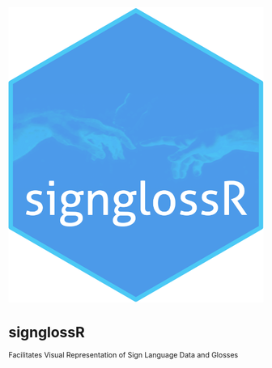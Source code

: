 ![signglossRsticker](https://raw.githubusercontent.com/borstell/signglossR/master/sticker_signglossR.png)
# signglossR
Facilitates Visual Representation of Sign Language Data and Glosses
